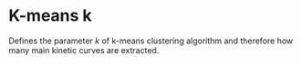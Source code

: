 # K-means k

Defines the parameter _k_ of k-means clustering algorithm and therefore how many main kinetic curves are extracted. 

